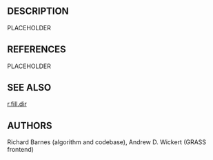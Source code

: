 ## DESCRIPTION

PLACEHOLDER

## REFERENCES

PLACEHOLDER

## SEE ALSO

[r.fill.dir](https://grass.osgeo.org/grass-stable/manuals/r.fill.dir.html)  

## AUTHORS

Richard Barnes (algorithm and codebase), Andrew D. Wickert (GRASS
frontend)
